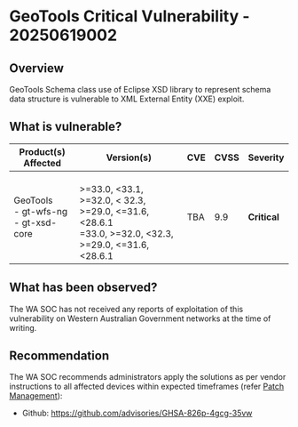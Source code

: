 # GeoTools Critical Vulnerability - 20250619002

## Overview

GeoTools Schema class use of Eclipse XSD library to represent schema data structure is vulnerable to XML External Entity (XXE) exploit.

## What is vulnerable?

| Product(s) Affected                          | Version(s)                                                                                                           | CVE | CVSS | Severity     |
| -------------------------------------------- | -------------------------------------------------------------------------------------------------------------------- | --- | ---- | ------------ |
| GeoTools <br> - gt-wfs-ng <br> - gt-xsd-core | <br> >=33.0, \<33.1, >=32.0, < 32.3, >=29.0, \<=31.6, \<28.6.1 <br> =33.0, >=32.0, \<32.3, >=29.0, \<=31.6, \<28.6.1 | TBA | 9.9  | **Critical** |

## What has been observed?

The WA SOC has not received any reports of exploitation of this vulnerability on Western Australian Government networks at the time of writing.

## Recommendation

The WA SOC recommends administrators apply the solutions as per vendor instructions to all affected devices within expected timeframes (refer [Patch Management](../guidelines/patch-management.md)):

- Github: <https://github.com/advisories/GHSA-826p-4gcg-35vw>
